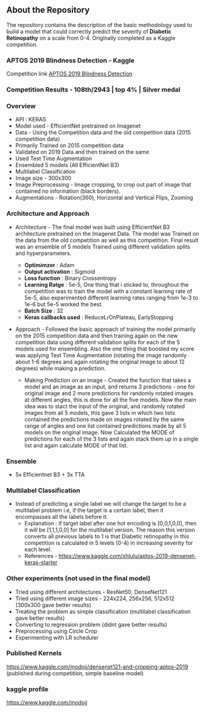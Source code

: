 ## About the Repository
The repository contains the description of the basic methodology used to build a model that could correctly predict the severity of **Diabetic Retinopathy** on a scale from 0-4. Originally completed as a Kaggle competition.
### APTOS 2019 Blindness Detection - Kaggle
Competition link [APTOS 2019 Blindness Detection](https://www.kaggle.com/c/aptos2019-blindness-detection)
### Competition Results - 108th/2943 | top 4% | Silver medal
### Overview 
- API : KERAS
- Model used - EfficientNet pretrained on Imagenet
- Data - Using the Competition data and the old competition data (2015 competition data)
- Primarily Trained on 2015 competition data
- Validated on 2019 Data and then trained on the same
- Used Test Time Augmentation 
- Ensembled 5 models (All EfficientNet B3)
- Multilabel Classification
- Image size - 300x300
- Image Preprocessing - Image cropping, to crop out part of image that contained no information (black borders).
- Augmentations - Rotation(360), Horizontal and Vertical Flips, Zooming
  
### Architecture and Approach
- Architecture - The final model was built using EfficientNet B3 architecture pretrained on the Imagenet Data. The model was Trained on
the data from the old competition as well as this competition. Final result was an ensemble of 5 models Trained using different validation splits and hyperparameters.
  - **Optimimzer** : Adam
  - **Output activation**  : Sigmoid
  - **Loss function** : Binary Crossentropy
  - **Learning Ratge** : 5e-5, One thing that i sticked to, throughout the competition was to train the model with a constant learning rate of 5e-5, also experimented different learning rates ranging from 1e-3 to 1e-6 but 5e-5 worked the best.
  - **Batch Size** : 32
  - **Keras callbacks used** : ReduceLrOnPlateau, EarlyStopping
  
- Approach - Followed the basic approach of training the model primarily on the 2015 competition data and then training again on the new competition data using different validation splits for each of the 5 models used for ensembling. Also the one thing that boosted my score was applying Test Time Augmentation (rotating the image randomly about 1-6 degrees and again rotating the original image to about 12 degrees) while making a prediction.
  - Making Prediction on an image - Created the function that takes a model and an image as an input, and returns 3 predictions - one for original image and 2 more predictions for randomly rotated images at different angles, this is done for all the five models. Now the main idea was to stact the input of the original, and randomly rotated images from all 5 models, this gave 3 lists in which two lists contained the predictions made on images rotated by the same range of angles and one list contained predictions made by all 5 models on the original image. Now Calculated the MODE of predictions for each of the 3 lists and again stack them up in a single list and again calculate MODE of that list.
### Ensemble
- 5x Efficientnet B3 + 3x TTA
### Multilabel Classification 
- Instead of predicting a single label we will change the target to be a multilabel problem i.e, if the target is a certain label, then it encompasses all the labels before it.
  - Explanation : if target label after one hot encoding is [0,0,1,0,0], then it will be [1,1,1,0,0] for the multilabel version. The reason this version converts all previous labels to 1 is that Diabetic retinopathy in this competition is calculated in 5 levels (0-4) in increasing severity for each level.
  - References - https://www.kaggle.com/xhlulu/aptos-2019-densenet-keras-starter
### Other experiments (not used in the final model)
- Tried using different architectures - ResNet50, DenseNet121
- Tried using different image sizes - 224x224, 256x256, 512x512 (300x300 gave better results) 
- Treating the problem as simple classification (multilabel classification gave better results)
- Converting to regression problem (didnt gave better results)
- Preprocessing using Circle Crop
- Experimenting with LR scheduler


### Published Kernels 
https://www.kaggle.com/modojj/densenet121-and-cropping-aptos-2019 (published during competition, simple baseline model) 

### kaggle profile 
https://www.kaggle.com/modojj
